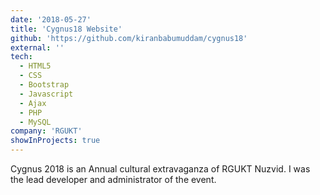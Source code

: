 ```yaml
---
date: '2018-05-27'
title: 'Cygnus18 Website'
github: 'https://github.com/kiranbabumuddam/cygnus18'
external: ''
tech:
  - HTML5
  - CSS
  - Bootstrap
  - Javascript
  - Ajax
  - PHP
  - MySQL
company: 'RGUKT'
showInProjects: true
---
```


Cygnus 2018 is an Annual cultural extravaganza of RGUKT Nuzvid. I was the lead developer and administrator of the event.
